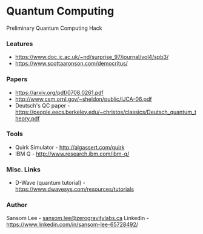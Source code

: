 # Quantum Computing
Preliminary Quantum Computing Hack

### Leatures
- https://www.doc.ic.ac.uk/~nd/surprise_97/journal/vol4/spb3/
- https://www.scottaaronson.com/democritus/

### Papers
- https://arxiv.org/pdf/0708.0261.pdf
- http://www.csm.ornl.gov/~sheldon/public/IJCA-06.pdf
- Deutsch's QC paper - https://people.eecs.berkeley.edu/~christos/classics/Deutsch_quantum_theory.pdf

### Tools
- Quirk Simulator - http://algassert.com/quirk
- IBM Q - http://www.research.ibm.com/ibm-q/

### Misc. Links
- D-Wave (quantum tutorial) - https://www.dwavesys.com/resources/tutorials

### Author
Sansom Lee - sansom.lee@zerogravitylabs.ca
Linkedin - https://www.linkedin.com/in/sansom-lee-65728492/
